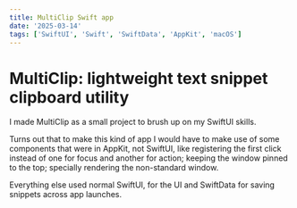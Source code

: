 ```yaml
---
title: MultiClip Swift app
date: '2025-03-14'
tags: ['SwiftUI', 'Swift', 'SwiftData', 'AppKit', 'macOS']
---
```


# MultiClip: lightweight text snippet clipboard utility

I made MultiClip as a small project to brush up on my SwiftUI skills.

Turns out that to make this kind of app I would have to make use of some components that were in AppKit, not SwiftUI, like registering the first click instead of one for focus and another for action; keeping the window pinned to the top; specially rendering the non-standard window.

Everything else used normal SwiftUI, for the UI and SwiftData for saving snippets across app launches.